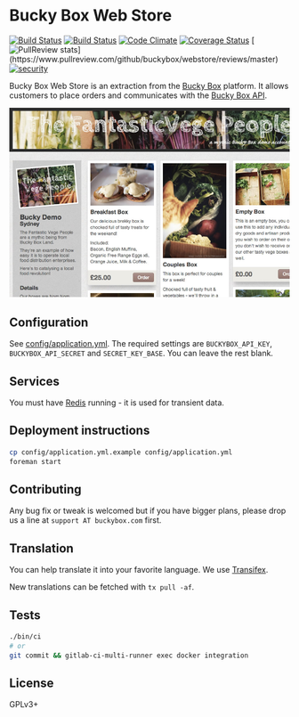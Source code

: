 # Bucky Box Web Store

[![Build Status](https://gitlab.com/buckybox/webstore/badges/master/build.svg)](https://gitlab.com/buckybox/webstore/commits/master)
[![Build Status](https://travis-ci.org/buckybox/webstore.svg?branch=master)](https://travis-ci.org/buckybox/webstore)
[![Code Climate](https://codeclimate.com/github/buckybox/webstore/badges/gpa.svg)](https://codeclimate.com/github/buckybox/webstore)
[![Coverage Status](https://coveralls.io/repos/buckybox/webstore/badge.svg?branch=master&service=github)](https://coveralls.io/github/buckybox/webstore?branch=master)
[![PullReview stats](https://www.pullreview.com/github/buckybox/webstore/badges/master.svg?)](https://www.pullreview.com/github/buckybox/webstore/reviews/master)
[![security](https://hakiri.io/github/buckybox/webstore/master.svg)](https://hakiri.io/github/buckybox/webstore/master)

Bucky Box Web Store is an extraction from the [Bucky Box](http://www.buckybox.com/) platform.
It allows customers to place orders and communicates with the [Bucky Box API](https://api.buckybox.com/docs/).

![Screenshot](doc/screenshot.jpg)

## Configuration

See [config/application.yml](https://github.com/buckybox/webstore/blob/master/config/application.yml.example).
The required settings are `BUCKYBOX_API_KEY`, `BUCKYBOX_API_SECRET` and `SECRET_KEY_BASE`. You can leave the rest blank.

## Services

You must have [Redis](http://redis.io/) running - it is used for transient data.

## Deployment instructions

```bash
cp config/application.yml.example config/application.yml
foreman start
```

## Contributing

Any bug fix or tweak is welcomed but if you have bigger plans, please drop us a line at `support AT buckybox.com` first.

## Translation

You can help translate it into your favorite language. We use [Transifex](https://www.transifex.com/projects/p/buckybox-webstore/).

New translations can be fetched with `tx pull -af`.

## Tests

```bash
./bin/ci
# or
git commit && gitlab-ci-multi-runner exec docker integration
```

## License

GPLv3+
